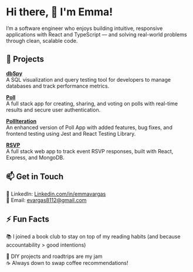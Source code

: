 # Hi there, 👋 I'm Emma!

I’m a software engineer who enjoys building intuitive, responsive applications with React and TypeScript — and solving real-world problems through clean, scalable code.

## 🚧 Projects

**[dbSpy](https://github.com/emma-vargas/dbSpy)**  
A SQL visualization and query testing tool for developers to manage databases and track performance metrics.

**[Poll](https://github.com/emma-vargas/Poll-Sharks)**  
A full stack app for creating, sharing, and voting on polls with real-time results and secure user authentication.

**[PollIteration](https://github.com/emma-vargas/Dangerous-Noodle-Cosmo/Cosmopolliton)**  
An enhanced version of Poll App with added features, bug fixes, and frontend testing using Jest and React Testing Library.

**[RSVP](https://github.com/emma-vargas/my-rsvp-app)**  
A full stack web app to track event RSVP responses, built with React, Express, and MongoDB.

## 📫 Get in Touch

🔗 LinkedIn: [Linkedin.com/in/emmavargas](https://www.linkedin.com/in/emmavargas/)  
📧 Email: evargas8112@gmail.com  

## ⚡ Fun Facts

📚 I joined a book club to stay on top of my reading habits (and because accountability > good intentions)

🧩 DIY projects and roadtrips are my jam  
☕ Always down to swap coffee recommendations!
